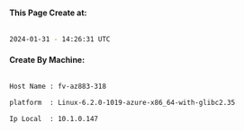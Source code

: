
   
#### This Page Create at:

```bash

2024-01-31 - 14:26:31 UTC

```

#### Create By Machine:

```bash

Host Name : fv-az883-318

platform  : Linux-6.2.0-1019-azure-x86_64-with-glibc2.35

Ip Local  : 10.1.0.147

```

